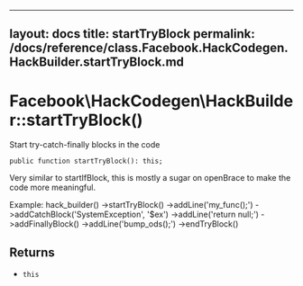 
***

layout: docs
title: startTryBlock
permalink: /docs/reference/class.Facebook.HackCodegen.HackBuilder.startTryBlock.md
---







# Facebook\\HackCodegen\\HackBuilder::startTryBlock()




Start try-catch-finally blocks in the code




``` Hack
public function startTryBlock(): this;
```




Very similar to startIfBlock, this is mostly a sugar on openBrace
to make the code more meaningful.




Example:
hack_builder()
->startTryBlock()
->addLine('my_func();')
->addCatchBlock('SystemException', '$ex')
->addLine('return null;')
->addFinallyBlock()
->addLine('bump_ods();')
->endTryBlock()




## Returns




+ ` this `